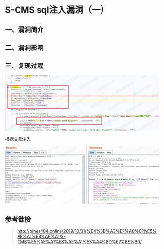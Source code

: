 S-CMS sql注入漏洞（一）
=======================

一、漏洞简介
------------

二、漏洞影响
------------

三、复现过程
------------

![](./.resource/S-CMSsql注入漏洞(一)/media/rId24.jpg)

根据文章注入

![](./.resource/S-CMSsql注入漏洞(一)/media/rId25.jpg)

参考链接
--------

> http://pines404.online/2019/10/31/%E4%BB%A3%E7%A0%81%E5%AE%A1%E8%AE%A1/S-CMS%E5%AE%A1%E8%AE%A1%E5%A4%8D%E7%8E%B0/
